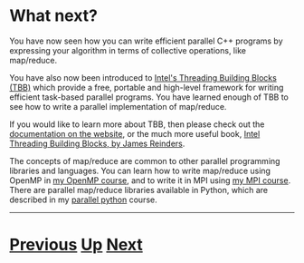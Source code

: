 # What next?

You have now seen how you can write efficient parallel C++ programs by expressing your algorithm in terms of collective operations, like map/reduce.

You have also now been introduced to 
[Intel's Threading Building Blocks (TBB)](https://www.threadingbuildingblocks.org)
which provide a free, portable and high-level framework for writing efficient task-based parallel programs. You have learned enough of TBB to see how to write a parallel implementation of map/reduce.

If you would like to learn more about TBB, then please check out the
[documentation on the website](https://www.threadingbuildingblocks.org/docs/help/index.htm), or the much more useful book, 
[Intel Threading Building Blocks, by James Reinders](https://www.amazon.co.uk/Intel-Threading-Building-Blocks-Parallelism/dp/0596514808/ref=sr_1_1?ie=UTF8&qid=1471430425&sr=8-1&keywords=threading+building+blocks).

The concepts of map/reduce are common to other parallel programming libraries and languages. You can learn how to write map/reduce using OpenMP in [my OpenMP course](../beginning_openmp), and to write it in MPI using [my MPI course](../beginning_mpi). There are parallel map/reduce libraries available in Python, which are described in my [parallel python](../parallel_python) course.

***

# [Previous](parallel_mapreduce.md) [Up](README.md) [Next](README.md)
